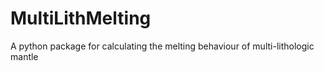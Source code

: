 # MultiLithMelting
A python package for calculating the melting behaviour of multi-lithologic mantle
